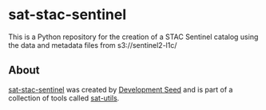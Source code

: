 # sat-stac-sentinel

This is a Python repository for the creation of a STAC Sentinel catalog using the data and metadata files from s3://sentinel2-l1c/

## About
[sat-stac-sentinel](https://github.com/sat-utils/sat-stac-sentinel) was created by [Development Seed](<http://developmentseed.org>) and is part of a collection of tools called [sat-utils](https://github.com/sat-utils).
